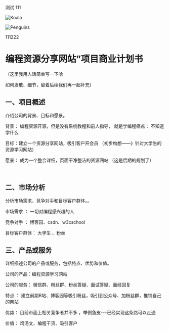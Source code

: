 测试
111


![Koala](https://user-images.githubusercontent.com/109459151/236594527-2ca0bd42-f659-4d94-8c88-ad5b14442f62.jpg)



![Penguins](https://user-images.githubusercontent.com/109459151/236594531-62a60668-341d-41ae-8926-b47e5a53570c.jpg)

111222



# 编程资源分享网站”项目商业计划书

（这里我用人话简单写一下哈

如何发散、细节，留着后续我们再一起补充）





## 一、项目概述

介绍公司的背景、目标和愿景。

背景： 编程资源开源，但是没有系统教程和前人指导，  就是学编程痛点：     不知道学什么

目标：建立一个资源分享网站，吸引客户开会员       （初步构想——》针对大学生的资源学习网站）

愿景： 成为一个整合详细，页面干净整洁的资源网站      （这是后期的规划了）



​		



## 二、市场分析

分析市场需求、竞争对手和目标客户群体。。

市场需求 ： 一切对编程感兴趣的人

竞争对手 ： 博客园、csdn、w3cschool

目标客户群体： 大学生 、粉丝









## 三、产品或服务

详细描述公司的产品或服务，包括特点、优势和价值。

公司的产品：编程资源学习网站

公司的服务： 微信群、粉丝群、粉丝答疑、面试答疑、面经回复

特点 ：  建立前期B站、博客园等吸引粉丝，吸引到公众号、加粉丝群，推销自己的网站

优势： 目前市面上相关竞争者并不多  ，举例鱼皮---已经实现这条路可以走通

价值： 鸡汤文、编程干货、吸引客户








